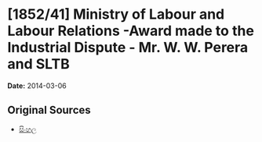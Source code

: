 # [1852/41] Ministry of Labour and Labour Relations -Award made to the Industrial Dispute - Mr. W. W. Perera and SLTB

**Date:** 2014-03-06

## Original Sources

- [සිංහල](https://documents.gov.lk/view/extra-gazettes/2014/3/1852-41_S.pdf)
